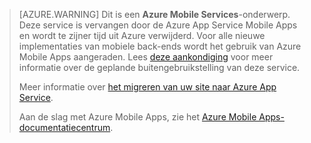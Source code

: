>[AZURE.WARNING] Dit is een **Azure Mobile Services**-onderwerp.  Deze service is vervangen door de Azure App Service Mobile Apps en wordt te zijner tijd uit Azure verwijderd.  Voor alle nieuwe implementaties van mobiele back-ends wordt het gebruik van Azure Mobile Apps aangeraden.  Lees [deze aankondiging](https://azure.microsoft.com/blog/transition-of-azure-mobile-services/) voor meer informatie over de geplande buitengebruikstelling van deze service.  
> 
> Meer informatie over [het migreren van uw site naar Azure App Service](../articles/app-service-mobile/app-service-mobile-migrating-from-mobile-services.md).
>
> Aan de slag met Azure Mobile Apps, zie het [Azure Mobile Apps-documentatiecentrum](https://azure.microsoft.com/documentation/learning-paths/appservice-mobileapps/).


<!--HONumber=Sep16_HO3-->


